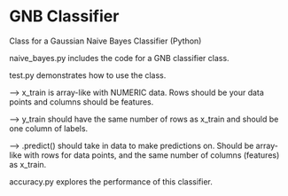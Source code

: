 # GNB Classifier
Class for a Gaussian Naive Bayes Classifier (Python)

naive_bayes.py includes the code for a GNB classifier class.

test.py demonstrates how to use the class.

  --> x_train is array-like with NUMERIC data. Rows should be your data points and columns should be features.
  
  --> y_train should have the same number of rows as x_train and should be one column of labels.
  
  --> .predict() should take in data to make predictions on. Should be array-like with rows for data points, and the same number of columns (features) as x_train.
  
  
accuracy.py explores the performance of this classifier.
